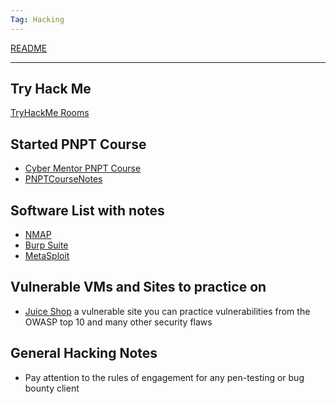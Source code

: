```yaml
---
Tag: Hacking
---
```

[README](../README.md)

---

## Try Hack Me

[TryHackMe Rooms](./TryHackMeRooms.md)

## Started PNPT Course
- [Cyber Mentor PNPT Course](https://academy.tcm-sec.com/courses/pnpt-live/lectures/41003723)
- [PNPTCourseNotes](./PNPTCourseNotes.md)
## Software List with notes
- [NMAP](./NMAP.md)
- [Burp Suite](<./Burp Suite.md>)
- [MetaSploit](./MetaSploit.md)


## Vulnerable VMs and Sites to practice on

- [Juice Shop](https://github.com/juice-shop/juice-shop) a vulnerable site you can practice vulnerabilities from the OWASP top 10 and many other security flaws

## General Hacking Notes
- Pay attention to the rules of engagement for  any pen-testing or bug bounty client

